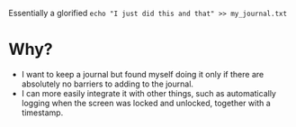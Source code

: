 Essentially a glorified `echo "I just did this and that" >> my_journal.txt`

# Why?

* I want to keep a journal but found myself doing it only if there are absolutely no barriers to adding to the journal.
* I can more easily integrate it with other things, such as automatically logging when the screen was locked and unlocked, together with a timestamp.
